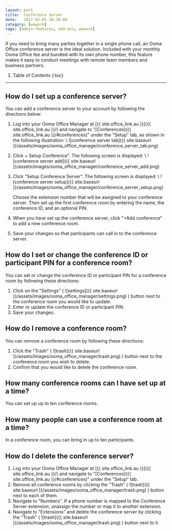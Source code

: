 ```yaml
---
layout: post
title:  Conference Server
date:   2017-02-05 10:30:00
category: [wework]
tags: [admin-features, add-ons, wework]
---
```


If you need to bring many parties together in a single phone call, an Ooma Office conference server is the ideal solution. Included with your monthly Ooma Office fee and bundled with its own phone number, this feature makes it easy to conduct meetings with remote team members and business partners.

1. Table of Contents
{:toc}
* * *

## How do I set up a conference server?

You can add a conference server to your account by following the directions below:

1. Log into your Ooma Office Manager at [{{ site.office_link.au }}]({{ site.office_link.au }}/) and navigate to "[Conferences]({{ site.office_link.au }}/#conferences)" under the "Setup" tab, as shown in the following illustration: \\
   ![conference server tab]({{ site.baseurl }}/assets/images/ooma_office_manager/conference_server_tab.png)

2. Click + Setup Conference". The following screen is displayed: \\
   ![conference server add]({{ site.baseurl }}/assets/images/ooma_office_manager/conference_server_add.png)

3. Click "Setup Conference Server". The following screen is displayed: \\
   ![conference server setup]({{ site.baseurl }}/assets/images/ooma_office_manager/conference_server_setup.png)

   Choose the extension number that will be assigned to your conference server. Then set up the first conference room by entering the name, the conference ID, and an optional PIN.
4. When you have set up the conference server, click "+Add conference" to add a new conference room.
5. Save your changes so that participants can call in to the conference server.

## How do I set or change the conference ID or participant PIN for a conference room?

You can set or change the conference ID or participant PIN for a conference room by following these directions:

1. Click on the "Settings" ( ![settings]({{ site.baseurl }}/assets/images/ooma_office_manager/settings.png) ) button next to the conference room you would like to update.
2. Enter or update the conference ID or participant PIN.
3. Save your changes.

## How do I remove a conference room?

You can remove a conference room by following these directions:

1. Click the "Trash" ( ![trash]({{ site.baseurl }}/assets/images/ooma_office_manager/trash.png) ) button next to the conference room you wish to delete.
2. Confirm that you would like to delete the conference room.

## How many conference rooms can I have set up at a time?

You can set up up to ten conference rooms.

## How many people can use a conference room at a time?

In a conference room, you can bring in up to ten participants.

## How do I delete the conference server?

1. Log into your Ooma Office Manager at [{{ site.office_link.au }}]({{ site.office_link.au }}/) and navigate to "[Conferences]({{ site.office_link.au }}/#conferences)" under the "Setup" tab.
2. Remove all conference rooms by clicking the "Trash" ( ![trash]({{ site.baseurl }}/assets/images/ooma_office_manager/trash.png) ) button next to each of them.
3. Navigate to "Numbers". If a phone number is mapped to the Conference Server extension, unassign the number or map it to another extension.
4. Navigate to "Extensions" and delete the conference server by clicking the "Trash" ( ![trash]({{ site.baseurl }}/assets/images/ooma_office_manager/trash.png) ) button next to it.